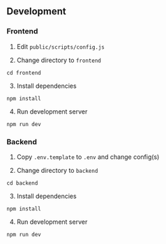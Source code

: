 ## Development

### Frontend

1. Edit `public/scripts/config.js`

2. Change directory to `frontend`

```
cd frontend
```

3. Install dependencies

```
npm install
```

4. Run development server

```
npm run dev
```

### Backend

1. Copy `.env.template` to `.env` and change config(s)

2. Change directory to `backend`

```
cd backend
```

3. Install dependencies

```
npm install
```

4. Run development server

```
npm run dev
```
